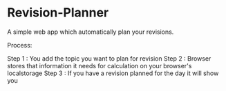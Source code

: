 # Revision-Planner
A simple web app which automatically plan your revisions. 

Process:

Step 1 : You add the topic you want to plan for revision 
Step 2 : Browser stores that information it needs for calculation on your browser's localstorage
Step 3 : If you have a revision planned for the day it will show you
